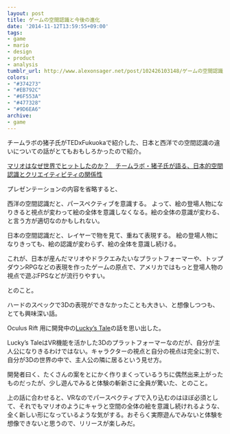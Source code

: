```yaml
---
layout: post
title: ゲームの空間認識と今後の進化
date: '2014-11-12T13:59:55+09:00'
tags:
- game
- mario
- design
- product
- analysis
tumblr_url: http://www.alexonsager.net/post/102426103148/ゲームの空間認識と今後の進化
colors:
- "#374273"
- "#EB792C"
- "#6F553A"
- "#477328"
- "#9D6EA6"
archive:
- game
---
```


<p>チームラボの猪子氏がTEDxFukuokaで紹介した、日本と西洋での空間認識の違いについての話がとてもおもしろかったので紹介。</p>

<p><a href="http://logmi.jp/23783" target="_blank">マリオはなぜ世界でヒットしたのか？　チームラボ・猪子氏が語る、日本的空間認識とクリエイティビティの関係性</a></p>

<p>プレゼンテーションの内容を省略すると、</p>

<p>西洋の空間認識だと、パースペクティブを意識する。
よって、絵の登場人物になりきると視点が変わって絵の全体を意識しなくなる。絵の全体の意識が変わる、と言う方が適切なのかもしれない。</p>

<!-- more -->

<p>日本の空間認識だと、レイヤーで物を見て、重ねて表現する。
絵の登場人物になりきっても、絵の認識が変わらず、絵の全体を意識し続ける。</p>

<p>これが、日本が産んだマリオやドラクエみたいなプラットフォーマーや、トップダウンRPGなどの表現を作ったゲームの原点で、アメリカではもっと登場人物の視点で遊ぶFPSなどが流行りやすい。</p>

<p>とのこと。</p>

<p>ハードのスペックで3Dの表現ができなかったことも大きい、と想像しつつも、とても興味深い話。</p>

<p>Oculus Rift 用に開発中の<a href="http://www.wired.com/2014/06/oculus-luckys-tale/" target="_blank">Lucky’s Tale</a>の話を思い出した。</p>

<p>Lucky&rsquo;s TaleはVR機能を活かした3Dのプラットフォーマーなのだが、自分が主人公になりきるわけではない。キャラクターの視点と自分の視点は完全に別で、自分が3Dの世界の中で、主人公の隣に居るという見せ方。</p>

<p>開発者曰く、たくさんの案をとにかく作りまくっているうちに偶然出来上がったものだったが、少し遊んでみると体験の斬新さに全員が驚いた、とのこと。</p>

<p>上の話に合わせると、VRなのでパースペクティブで入り込むのはほぼ必須として、それでもマリオのようにキャラと空間の全体の絵を意識し続けれるような、全く新しい形になっているような気がする。おそらく実際遊んでみないと体験を想像できないと思うので、リリースが楽しみだ。</p>
